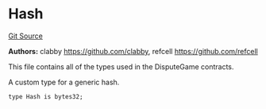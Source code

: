 # Hash
[Git Source](https://github.com/ethereum-optimism/optimism/blob/c6ae546047e96fbfd2d0f78febba2885aab34f5f/src/types/Types.sol)

**Authors:**
clabby <https://github.com/clabby>, refcell <https://github.com/refcell>

This file contains all of the types used in the DisputeGame contracts.

A custom type for a generic hash.


```solidity
type Hash is bytes32;
```

